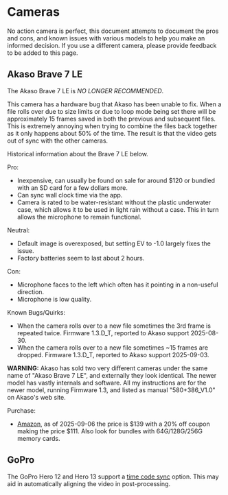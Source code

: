 # Cameras

No action camera is perfect, this document attempts to document the pros and
cons, and known issues with various models to help you make an informed 
decision.  If you use a different camera, please provide feedback
to be added to this page.

## Akaso Brave 7 LE

The Akaso Brave 7 LE is *NO LONGER RECOMMENDED*.

This camera has a hardware bug that Akaso has been unable to fix.  When a file
rolls over due to size limits or due to loop mode being set there will be 
approximately 15 frames saved in both the previous and subsequent files.  This
is extremely annoying when trying to combine the files back together as it only
happens about 50% of the time.  The result is that the video gets out of sync
with the other cameras.

Historical information about the Brave 7 LE below.

Pro:
   - Inexpensive, can usually be found on sale for around $120 or bundled with
     an SD card for a few dollars more.
   - Can sync wall clock time via the app.
   - Camera is rated to be water-resistant without the plastic underwater case,
     which allows it to be used in light rain without a case.  This in turn allows
     the microphone to remain functional.

Neutral:
   - Default image is overexposed, but setting EV to -1.0 largely fixes the issue.
   - Factory batteries seem to last about 2 hours.

Con:
   - Microphone faces to the left which often has it pointing in a non-useful direction.
   - Microphone is low quality.

Known Bugs/Quirks:
   - When the camera rolls over to a new file sometimes the 3rd frame is repeated
     twice.  Firmware 1.3.D\_T, reported to Akaso support 2025-08-30.
   - When the camera rolls over to a new file sometimes ~15 frames are dropped.
     Firmware 1.3.D\_T, reported to Akaso support 2025-09-03.

**WARNING:** Akaso has sold two very different cameras under the same name of 
"Akaso Brave 7 LE", and externally they look identical.  The newer model has vastly 
internals and software.  All my instructions are for the newer model, running
Firmware 1.3, and listed as manual "580+386\_V1.0" on Akaso's web site.

Purchase:
   - [Amazon](https://www.amazon.com/AKASO-Brave-4K30FPS-Underwater-Batteries/dp/B08B3MFDQL/),
     as of 2025-09-06 the price is $139 with a 20% off coupon making the price $111.  Also look for bundles with 64G/128G/256G memory cards.

## GoPro

The GoPro Hero 12 and Hero 13 support a [time code sync](https://community.gopro.com/s/article/HERO12-Black-Timecode-Sync) option.  This may aid in automatically aligning the video in post-processing.

